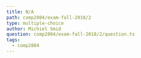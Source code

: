 ```yaml
---
title: N/A
path: comp2804/exam-fall-2018/2
type: multiple-choice
author: Michiel Smid
question: comp2804/exam-fall-2018/2/question.ts
tags:
  - comp2804
---
```

